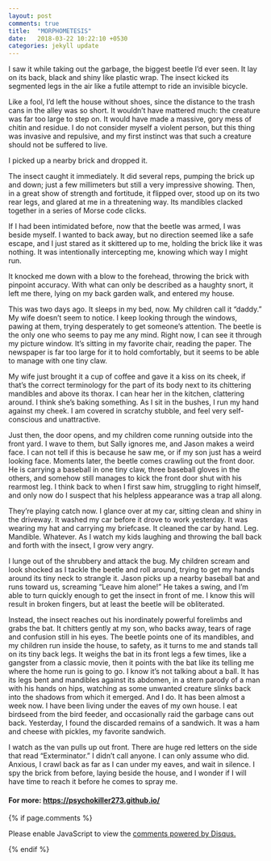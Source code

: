 ```yaml
---
layout: post
comments: true
title:  "MORPHOMETESIS"
date:   2018-03-22 10:22:10 +0530
categories: jekyll update
---
```


I saw it while taking out the garbage, the biggest beetle I’d ever seen. It lay on its back, black and shiny like plastic wrap. The insect kicked its segmented legs in the air like a futile attempt to ride an invisible bicycle.

Like a fool, I’d left the house without shoes, since the distance to the trash cans in the alley was so short. It wouldn’t have mattered much: the creature was far too large to step on. It would have made a massive, gory mess of chitin and residue. I do not consider myself a violent person, but this thing was invasive and repulsive, and my first instinct was that such a creature should not be suffered to live.

I picked up a nearby brick and dropped it.

The insect caught it immediately. It did several reps, pumping the brick up and down; just a few millimeters but still a very impressive showing. Then, in a great show of strength and fortitude, it flipped over, stood up on its two rear legs, and glared at me in a threatening way. Its mandibles clacked together in a series of Morse code clicks.

If I had been intimidated before, now that the beetle was armed, I was beside myself. I wanted to back away, but no direction seemed like a safe escape, and I just stared as it skittered up to me, holding the brick like it was nothing. It was intentionally intercepting me, knowing which way I might run.

It knocked me down with a blow to the forehead, throwing the brick with pinpoint accuracy. With what can only be described as a haughty snort, it left me there, lying on my back garden walk, and entered my house.

This was two days ago. It sleeps in my bed, now. My children call it “daddy.” My wife doesn’t seem to notice. I keep looking through the windows, pawing at them, trying desperately to get someone’s attention. The beetle is the only one who seems to pay me any mind. Right now, I can see it through my picture window. It’s sitting in my favorite chair, reading the paper. The newspaper is far too large for it to hold comfortably, but it seems to be able to manage with one tiny claw.

My wife just brought it a cup of coffee and gave it a kiss on its cheek, if that’s the correct terminology for the part of its body next to its chittering mandibles and above its thorax. I can hear her in the kitchen, clattering around. I think she’s baking something. As I sit in the bushes, I run my hand against my cheek. I am covered in scratchy stubble, and feel very self-conscious and unattractive.

Just then, the door opens, and my children come running outside into the front yard. I wave to them, but Sally ignores me, and Jason makes a weird face. I can not tell if this is because he saw me, or if my son just has a weird looking face. Moments later, the beetle comes crawling out the front door. He is carrying a baseball in one tiny claw, three baseball gloves in the others, and somehow still manages to kick the front door shut with his rearmost leg. I think back to when I first saw him, struggling to right himself, and only now do I suspect that his helpless appearance was a trap all along.

They’re playing catch now. I glance over at my car, sitting clean and shiny in the driveway. It washed my car before it drove to work yesterday. It was wearing my hat and carrying my briefcase. It cleaned the car by hand. Leg. Mandible. Whatever. As I watch my kids laughing and throwing the ball back and forth with the insect, I grow very angry.

I lunge out of the shrubbery and attack the bug. My children scream and look shocked as I tackle the beetle and roll around, trying to get my hands around its tiny neck to strangle it. Jason picks up a nearby baseball bat and runs toward us, screaming “Leave him alone!” He takes a swing, and I’m able to turn quickly enough to get the insect in front of me. I know this will result in broken fingers, but at least the beetle will be obliterated.

Instead, the insect reaches out his inordinately powerful forelimbs and grabs the bat. It chitters gently at my son, who backs away, tears of rage and confusion still in his eyes. The beetle points one of its mandibles, and my children run inside the house, to safety, as it turns to me and stands tall on its tiny back legs. It weighs the bat in its front legs a few times, like a gangster from a classic movie, then it points with the bat like its telling me where the home run is going to go. I know it’s not talking about a ball. It has its legs bent and mandibles against its abdomen, in a stern parody of a man with his hands on hips, watching as some unwanted creature slinks back into the shadows from which it emerged.
And I do.
It has been almost a week now. I have been living under the eaves of my own house. I eat birdseed from the bird feeder, and occasionally raid the garbage cans out back. Yesterday, I found the discarded remains of a sandwich. It was a ham and cheese with pickles, my favorite sandwich.

I watch as the van pulls up out front. There are huge red letters on the side that read “Exterminator.” I didn’t call anyone. I can only assume who did. Anxious, I crawl back as far as I can under my eaves, and wait in silence. I spy the brick from before, laying beside the house, and I wonder if I will have time to reach it before he comes to spray me.


#### For more: https://psychokiller273.github.io/


{% if page.comments %}
<div id="disqus_thread"></div>
<script>

/**
*  RECOMMENDED CONFIGURATION VARIABLES: EDIT AND UNCOMMENT THE SECTION BELOW TO INSERT DYNAMIC VALUES FROM YOUR PLATFORM OR CMS.
*  LEARN WHY DEFINING THESE VARIABLES IS IMPORTANT: https://disqus.com/admin/universalcode/#configuration-variables*/
/*
var disqus_config = function () {
this.page.url = PAGE_URL;  // Replace PAGE_URL with your page's canonical URL variable
this.page.identifier = PAGE_IDENTIFIER; // Replace PAGE_IDENTIFIER with your page's unique identifier variable
};
*/
(function() { // DON'T EDIT BELOW THIS LINE
var d = document, s = d.createElement('script');
s.src = 'https://psychokiller273-github-io.disqus.com/embed.js';
s.setAttribute('data-timestamp', +new Date());
(d.head || d.body).appendChild(s);
})();
</script>
<noscript>Please enable JavaScript to view the <a href="https://disqus.com/?ref_noscript">comments powered by Disqus.</a></noscript>

{% endif %}
